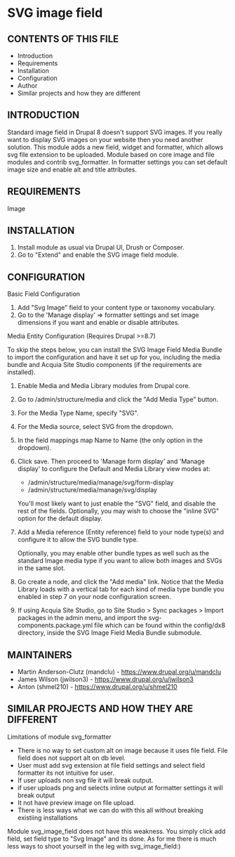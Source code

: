 SVG image field
===============

CONTENTS OF THIS FILE
---------------------

  * Introduction
  * Requirements
  * Installation
  * Configuration
  * Author
  * Similar projects and how they are different

INTRODUCTION
------------

Standard image field in Drupal 8 doesn't support SVG images. If you really want
to display SVG images on your website then you need another solution. This
module adds a new field, widget and formatter, which allows svg file extension
to be uploaded.
Module based on core image and file modules and contrib svg_formatter.
In formatter settings you can set default image size and enable
alt and title attributes.

REQUIREMENTS
------------

Image

INSTALLATION
------------

1. Install module as usual via Drupal UI, Drush or Composer.
2. Go to "Extend" and enable the SVG image field module.

CONFIGURATION
----------------

Basic Field Configuration

1. Add "Svg Image" field to your content type or taxonomy vocabulary.
2. Go to the 'Manage display' => formatter settings and set image dimensions
 if you want and enable or disable attributes.

Media Entity Configuration (Requires Drupal >=8.7)

To skip the steps below, you can install the SVG Image Field Media Bundle to
import the configuration and have it set up for you, including the media bundle
and Acquia Site Studio components (if the requirements are installed).

1. Enable Media and Media Library modules from Drupal core.
2. Go to /admin/structure/media and click the "Add Media Type" button.
3. For the Media Type Name, specify "SVG".
4. For the Media source, select SVG from the dropdown.
5. In the field mappings map Name to Name (the only option in the dropdown).
6. Click save. Then proceed to 'Manage form display' and 'Manage display' to
   configure the Default and Media Library view modes at:

   * /admin/structure/media/manage/svg/form-display
   * /admin/structure/media/manage/svg/display

   You'll most likely want to just enable the "SVG" field, and disable the
   rest of the fields. Optionally, you may wish to choose the "inline SVG"
   option for the default display.
7. Add a Media reference (Entity reference) field to your node type(s) and
   configure it to allow the SVG bundle type.

   Optionally, you may enable other bundle types as well such as the standard
   Image media type if you want to allow both images and SVGs in the same slot.
8. Go create a node, and click the "Add media" link. Notice that the Media
   Library loads with a vertical tab for each kind of media type bundle you
   enabled in step 7 on your node configuration screen.
9. If using Acquia Site Studio, go to Site Studio > Sync packages > Import
   packages in the admin menu, and import the svg-components.package.yml file
   which can be found within the config/dx8 directory, inside the SVG Image
   Field Media Bundle submodule.

MAINTAINERS
-----------

* Martin Anderson-Clutz (mandclu) - https://www.drupal.org/u/mandclu
* James Wilson (jwilson3) - https://www.drupal.org/u/jwilson3
* Anton (shmel210) - https://www.drupal.org/u/shmel210

SIMILAR PROJECTS AND HOW THEY ARE DIFFERENT
-------------------------------------------
Limitations of module svg_formatter
- There is no way to set custom alt on image because it uses file field.
 File field does not support alt on db level.
- User must add svg extension at file field  settings and
select field formatter its not intuitive for user.
- If user uploads non svg file it will break output.
- if user uploads png and selects inline output at formatter settings it will
 break output
- It not have preview image on file upload.
- There is less ways what we can do with this all without breaking
existiing installations

Module svg_image_field does not have this weakness.
You simply click add field, set field type to "Svg Image" and its done.
As for me there is much less ways to shoot yourself in the leg
with svg_image_field:)

